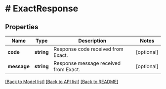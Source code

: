 # # ExactResponse

## Properties

Name | Type | Description | Notes
------------ | ------------- | ------------- | -------------
**code** | **string** | Response code received from Exact. | [optional]
**message** | **string** | Response message received from Exact. | [optional]

[[Back to Model list]](../../README.md#models) [[Back to API list]](../../README.md#endpoints) [[Back to README]](../../README.md)

